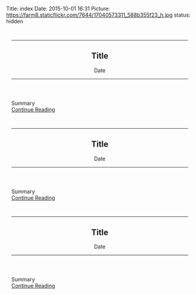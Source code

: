 Title: index
Date: 2015-10-01 16:31
Picture: https://farm8.staticflickr.com/7644/17040573311_588b355f23_h.jpg
status: hidden

<div class="12u">
    <section>
        <div class="4u", style = "padding:1em;">
            <section class="box">
                <a href=" " class="image image-full"><img src=" " alt=""/></a>
                <header>
                    <hr>
                    <h2>Title</h2>
                    <span class="byline">Date</span>
                    <hr>
                </header>
                Summary
                <footer class="actions">
                    <a href=" " class="button button-icon button-icon-1">Continue Reading</a>
                </footer>
            </section>
        </div>
        <div class="4u", style = "padding:1em;">
            <section class="box">
                <a href=" " class="image image-full"><img src=" " alt=""/></a>
                <header>
                    <hr>
                    <h2>Title</h2>
                    <span class="byline">Date</span>
                    <hr>
                </header>
                Summary
                <footer class="actions">
                    <a href=" " class="button button-icon button-icon-1">Continue Reading</a>
                </footer>
            </section>
        </div>
        <div class="4u", style = "padding:1em;">
            <section class="box">
                <a href=" " class="image image-full"><img src=" " alt=""/></a>
                <header>
                    <hr>
                    <h2>Title</h2>
                    <span class="byline">Date</span>
                    <hr>
                </header>
                Summary
                <footer class="actions">
                    <a href=" " class="button button-icon button-icon-1">Continue Reading</a>
                </footer>
            </section>
        </div>
    </section>
</div>
